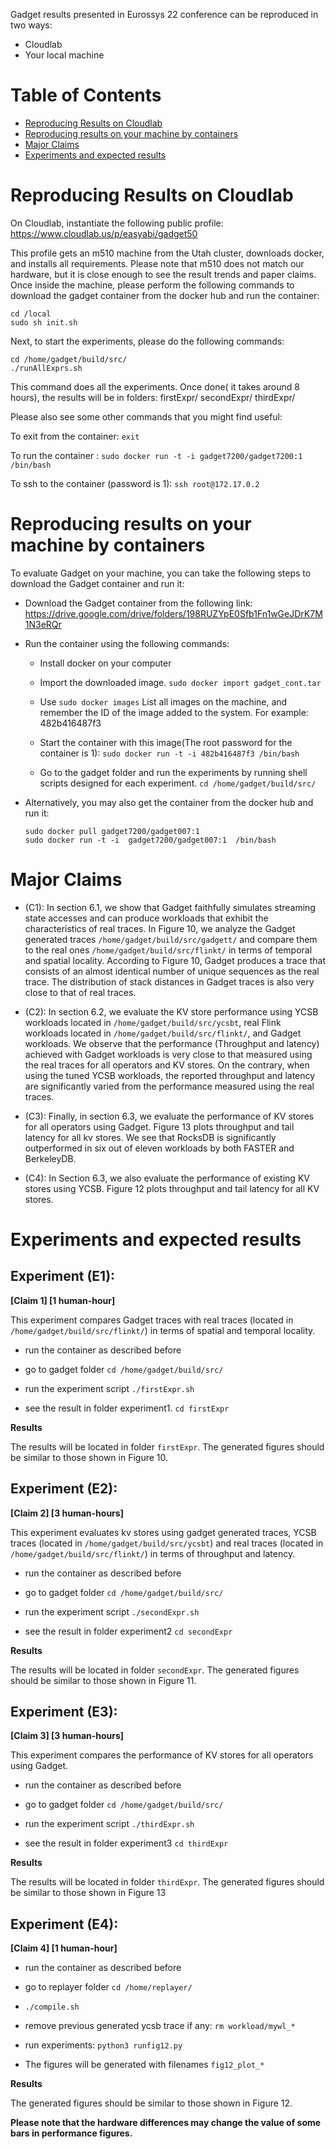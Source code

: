 
Gadget results presented in Eurossys 22 conference can be reproduced in two ways:
- Cloudlab
- Your local machine


# Table of Contents
  - [Reproducing Results on Cloudlab](#reproducing-results-on-cloudlab)
  - [Reproducing results on your machine by containers](#reproducing-results-on-your-machine-by-containers)
  - [Major Claims](#major-claims)
  - [Experiments and expected results](#experiments-and-expected-results)



# Reproducing Results on Cloudlab

On Cloudlab, instantiate the following public profile: 
https://www.cloudlab.us/p/easyabi/gadget50

This profile gets an m510 machine from the Utah cluster, downloads docker, and installs all requirements.
Please note that m510 does not match our hardware, but it is close enough to see the result trends and paper claims.
Once inside the machine, please perform the following commands to download the gadget container from the docker hub and run the container:
```
cd /local
sudo sh init.sh
```
Next, to start the experiments, please do the following commands:
```
cd /home/gadget/build/src/
./runAllExprs.sh
```

This command does all the experiments. Once done( it takes around 8 hours), the results will be in folders: firstExpr/ secondExpr/ thirdExpr/

Please also see some other commands that you might find useful:

To exit from the container: `exit`

To run the container : `sudo docker run -t -i gadget7200/gadget7200:1 /bin/bash`

To ssh to the container (password is 1): `ssh root@172.17.0.2`


# Reproducing results on your machine by containers

To evaluate Gadget on your machine, you can take the following steps to download the Gadget container and run it:

- Download the Gadget container from the following link: https://drive.google.com/drive/folders/198RUZYpE0Sfb1Fn1wGeJDrK7M1N3eRQr

- Run the container using the following commands:

  - Install docker on your computer

  - Import the downloaded image. `sudo docker import gadget_cont.tar`

  - Use `sudo docker images` List all images on the machine, and remember the ID of the image added to the system. For example: 482b416487f3

  - Start the container with this image(The root password for the container is 1): `sudo docker run -t -i 482b416487f3 /bin/bash`

  - Go to the gadget folder and run the experiments by running shell scripts designed for each experiment. `cd /home/gadget/build/src/`

- Alternatively, you may also get the container from the docker hub and run it:

    ```
    sudo docker pull gadget7200/gadget007:1
    sudo docker run -t -i  gadget7200/gadget007:1  /bin/bash
    ```


# Major Claims

- (C1): In section 6.1, we show that Gadget faithfully simulates streaming state accesses and can produce workloads that exhibit the characteristics of real traces. In Figure 10, we analyze the Gadget generated traces `/home/gadget/build/src/gadgett/` and compare them to the real ones `/home/gadget/build/src/flinkt/` in terms of temporal and spatial locality. According to Figure 10,  Gadget produces a trace that consists of an almost identical number of unique sequences as the real trace. The distribution of stack distances in Gadget traces is also very close to that of real traces.

- (C2): In section 6.2, we evaluate the KV store performance using YCSB workloads located in `/home/gadget/build/src/ycsbt`, real Flink workloads located in `/home/gadget/build/src/flinkt/`, and Gadget workloads. We observe that the performance (Throughput and latency) achieved with Gadget workloads is very close to that measured using the real traces for all operators and KV stores. On the contrary, when using the tuned YCSB workloads, the reported throughput and latency are significantly varied from the performance measured using the real traces.

- (C3): Finally, in section 6.3, we evaluate the performance of KV stores for all operators using Gadget. Figure 13 plots throughput and tail latency for all kv stores. We see that RocksDB is significantly outperformed in six out of eleven workloads by both FASTER and BerkeleyDB.

- (C4): In Section 6.3, we also evaluate the performance of existing KV stores using YCSB. Figure 12 plots throughput and tail latency for all KV stores.

# Experiments and expected results

## Experiment (E1):

**[Claim 1] [1 human-hour]**

This experiment  compares  Gadget traces with real traces (located in `/home/gadget/build/src/flinkt/`) in terms of spatial and temporal locality.

- run the container as described before

- go to gadget folder `cd /home/gadget/build/src/`

- run the experiment script `./firstExpr.sh`

- see the result in folder experiment1. `cd firstExpr`


**Results**

The results will be located in folder `firstExpr`. The generated figures should be similar to those shown in Figure 10.


## Experiment (E2):

**[Claim 2] [3 human-hours]**

This experiment evaluates kv stores using gadget generated traces, YCSB traces (located in `/home/gadget/build/src/ycsbt`) and real traces (located in `/home/gadget/build/src/flinkt/`) in terms of throughput and latency.

- run the container as described before

- go to gadget folder `cd /home/gadget/build/src/`

- run the experiment script `./secondExpr.sh`

- see the result in folder experiment2 `cd secondExpr`

**Results**

The results will be located in folder `secondExpr`. The generated figures should be similar to those shown in Figure 11.


## Experiment (E3):

**[Claim 3] [3 human-hours]**

This experiment compares the performance of KV stores for all operators using Gadget.

- run the container as described before

- go to gadget folder `cd /home/gadget/build/src/`

- run the experiment script `./thirdExpr.sh `

- see the result in folder experiment3 `cd thirdExpr`

**Results**

The results will be located in folder `thirdExpr`. The generated figures should be similar to those shown in Figure 13

## Experiment (E4):

**[Claim 4] [1 human-hour]**

- run the container as described before

- go to replayer folder `cd /home/replayer/`
-  `./compile.sh`
- remove previous generated ycsb trace if any: `rm workload/mywl_*`

- run experiments:  `python3 runfig12.py`

- The figures will be generated  with filenames `fig12_plot_*`

**Results**

The generated figures should be similar to those shown in Figure 12.

**Please note that the hardware differences  may change  the value of some bars in performance figures.**
